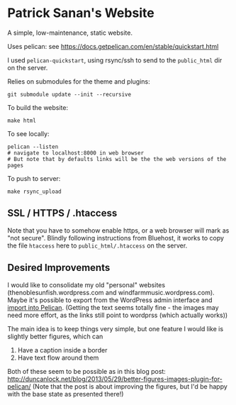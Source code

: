 # Patrick Sanan's Website

A simple, low-maintenance, static website.

Uses pelican: see https://docs.getpelican.com/en/stable/quickstart.html

I used `pelican-quickstart`, using rsync/ssh to send to the `public_html` dir
on the server.

Relies on submodules for the theme and plugins:

    git submodule update --init --recursive

To build the website:

    make html

To see locally:

    pelican --listen
    # navigate to localhost:8000 in web browser
    # But note that by defaults links will be the the web versions of the pages

To push to server:

    make rsync_upload

## SSL / HTTPS / .htaccess

Note that you have to somehow enable https, or a web browser will mark as "not secure".
Blindly following instructions from Bluehost, it works to copy the file `htaccess` here
to `public_html/.htaccess` on the server.

## Desired Improvements

I would like to consolidate my old "personal" websites (thenoblesunfish.wordpress.com and windfarmmusic.wordpress.com). Maybe it's possible to export from the WordPress admin interface and [import into Pelican](https://docs.getpelican.com/en/4.2.0/importer.html>).
(Getting the text seems totally fine - the images may need more effort, as the links still point to wordprss (which actually works))

The main idea is to keep things very simple, but one feature I would like is slightly
better figures, which can

1. Have a caption inside a border
2. Have text flow around them

Both  of these seem to be possible as in this blog post: http://duncanlock.net/blog/2013/05/29/better-figures-images-plugin-for-pelican/
(Note that the post is about improving the figures, but I'd be happy with the
base state as presented there!)

